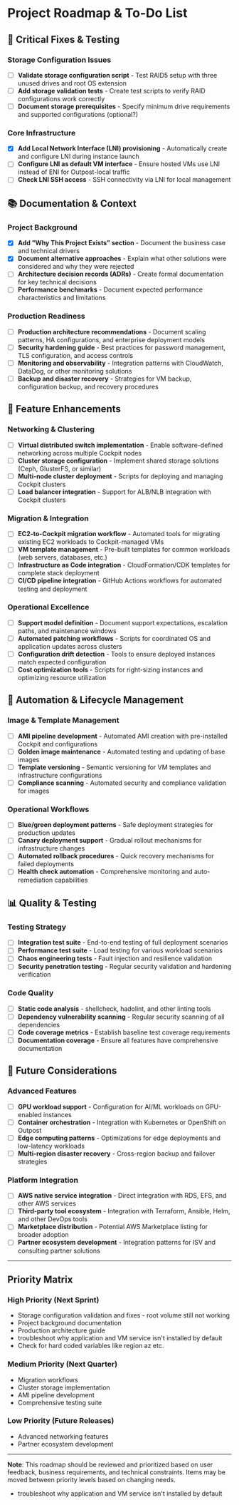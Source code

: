 # Project Roadmap & To-Do List

## 🔧 Critical Fixes & Testing

### Storage Configuration Issues
- [ ] **Validate storage configuration script** - Test RAID5 setup with three unused drives and root OS extension
- [ ] **Add storage validation tests** - Create test scripts to verify RAID configurations work correctly
- [ ] **Document storage prerequisites** - Specify minimum drive requirements and supported configurations (optional?)

### Core Infrastructure
- [X] **Add Local Network Interface (LNI) provisioning** - Automatically create and configure LNI during instance launch
- [ ] **Configure LNI as default VM interface** - Ensure hosted VMs use LNI instead of ENI for Outpost-local traffic
- [ ] **Check LNI SSH access** - SSH connectivity via LNI for local management

## 📚 Documentation & Context

### Project Background
- [X] **Add "Why This Project Exists" section** - Document the business case and technical drivers
- [X] **Document alternative approaches** - Explain what other solutions were considered and why they were rejected
- [ ] **Architecture decision records (ADRs)** - Create formal documentation for key technical decisions
- [ ] **Performance benchmarks** - Document expected performance characteristics and limitations

### Production Readiness
- [ ] **Production architecture recommendations** - Document scaling patterns, HA configurations, and enterprise deployment models
- [ ] **Security hardening guide** - Best practices for password management, TLS configuration, and access controls
- [ ] **Monitoring and observability** - Integration patterns with CloudWatch, DataDog, or other monitoring solutions
- [ ] **Backup and disaster recovery** - Strategies for VM backup, configuration backup, and recovery procedures

## 🚀 Feature Enhancements

### Networking & Clustering
- [ ] **Virtual distributed switch implementation** - Enable software-defined networking across multiple Cockpit nodes
- [ ] **Cluster storage configuration** - Implement shared storage solutions (Ceph, GlusterFS, or similar)
- [ ] **Multi-node cluster deployment** - Scripts for deploying and managing Cockpit clusters
- [ ] **Load balancer integration** - Support for ALB/NLB integration with Cockpit clusters

### Migration & Integration
- [ ] **EC2-to-Cockpit migration workflow** - Automated tools for migrating existing EC2 workloads to Cockpit-managed VMs
- [ ] **VM template management** - Pre-built templates for common workloads (web servers, databases, etc.)
- [ ] **Infrastructure as Code integration** - CloudFormation/CDK templates for complete stack deployment
- [ ] **CI/CD pipeline integration** - GitHub Actions workflows for automated testing and deployment

### Operational Excellence
- [ ] **Support model definition** - Document support expectations, escalation paths, and maintenance windows
- [ ] **Automated patching workflows** - Scripts for coordinated OS and application updates across clusters
- [ ] **Configuration drift detection** - Tools to ensure deployed instances match expected configuration
- [ ] **Cost optimization tools** - Scripts for right-sizing instances and optimizing resource utilization

## 🔄 Automation & Lifecycle Management

### Image & Template Management
- [ ] **AMI pipeline development** - Automated AMI creation with pre-installed Cockpit and configurations
- [ ] **Golden image maintenance** - Automated testing and updating of base images
- [ ] **Template versioning** - Semantic versioning for VM templates and infrastructure configurations
- [ ] **Compliance scanning** - Automated security and compliance validation for images

### Operational Workflows
- [ ] **Blue/green deployment patterns** - Safe deployment strategies for production updates
- [ ] **Canary deployment support** - Gradual rollout mechanisms for infrastructure changes
- [ ] **Automated rollback procedures** - Quick recovery mechanisms for failed deployments
- [ ] **Health check automation** - Comprehensive monitoring and auto-remediation capabilities

## 📊 Quality & Testing

### Testing Strategy
- [ ] **Integration test suite** - End-to-end testing of full deployment scenarios
- [ ] **Performance test suite** - Load testing for various workload scenarios  
- [ ] **Chaos engineering tests** - Fault injection and resilience validation
- [ ] **Security penetration testing** - Regular security validation and hardening verification

### Code Quality
- [ ] **Static code analysis** - shellcheck, hadolint, and other linting tools
- [ ] **Dependency vulnerability scanning** - Regular security scanning of all dependencies
- [ ] **Code coverage metrics** - Establish baseline test coverage requirements
- [ ] **Documentation coverage** - Ensure all features have comprehensive documentation

## 🎯 Future Considerations

### Advanced Features
- [ ] **GPU workload support** - Configuration for AI/ML workloads on GPU-enabled instances
- [ ] **Container orchestration** - Integration with Kubernetes or OpenShift on Outpost
- [ ] **Edge computing patterns** - Optimizations for edge deployments and low-latency workloads
- [ ] **Multi-region disaster recovery** - Cross-region backup and failover strategies

### Platform Integration
- [ ] **AWS native service integration** - Direct integration with RDS, EFS, and other AWS services
- [ ] **Third-party tool ecosystem** - Integration with Terraform, Ansible, Helm, and other DevOps tools
- [ ] **Marketplace distribution** - Potential AWS Marketplace listing for broader adoption
- [ ] **Partner ecosystem development** - Integration patterns for ISV and consulting partner solutions

---

## Priority Matrix

### High Priority (Next Sprint)
- Storage configuration validation and fixes - root volume still not working
- Project background documentation
- Production architecture guide
- troubleshoot why application and VM service isn't installed by default
- Check for hard coded variables like region az etc.

### Medium Priority (Next Quarter)
- Migration workflows
- Cluster storage implementation
- AMI pipeline development
- Comprehensive testing suite

### Low Priority (Future Releases)
- Advanced networking features
- Partner ecosystem development

---

**Note**: This roadmap should be reviewed and prioritized based on user feedback, business requirements, and technical constraints. Items may be moved between priority levels based on changing needs.

- troubleshoot why application and VM service isn't installed by default